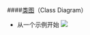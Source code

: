 
####[类图](https://design-patterns.readthedocs.io/zh_CN/latest/read_uml.html)（Class Diagram）
* 从一个示例开始
![](https://design-patterns.readthedocs.io/zh_CN/latest/_images/uml_class_struct.jpg)
